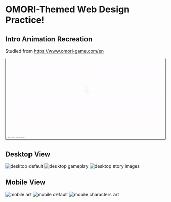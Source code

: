 # OMORI-Themed Web Design Practice!
## Intro Animation Recreation 
Studied from https://www.omori-game.com/en

<img src="resources/preview.gif" width="900" />

## Desktop View
![desktop default](https://github.com/Iemontine/WebDevPractice-OMORI/assets/95956143/04998d12-7cc8-4390-83b0-4575efeffcef)
![desktop gameplay](https://github.com/Iemontine/WebDevPractice-OMORI/assets/95956143/08826f62-8587-4f44-b943-f83b3329dedf)
![desktop story images](https://github.com/Iemontine/WebDevPractice-OMORI/assets/95956143/cb4df15d-db7c-4292-b849-0036ff6133e1)

## Mobile View
![mobile art](https://github.com/Iemontine/WebDevPractice-OMORI/assets/95956143/80fa5c22-fc28-4761-b1d6-2dee1af8419e)
![mobile default](https://github.com/Iemontine/WebDevPractice-OMORI/assets/95956143/de5edd1c-4427-40b5-bfb1-39eed2ba08d5)
![mobile characters art](https://github.com/Iemontine/WebDevPractice-OMORI/assets/95956143/cf63dae8-f90f-41ef-967b-7faec9a9f1c9)
